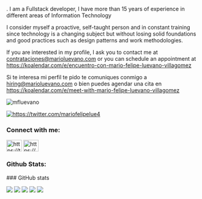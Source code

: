 
.
I am a Fullstack developer, I have more than 15 years of experience in different areas of Information Technology

I consider myself a proactive, self-taught person and in constant training since technology is a changing subject but without losing solid foundations and good practices such as design patterns and work methodologies.

If you are interested in my profile, I ask you to contact me at contrataciones@marioluevano.com or you can schedule an appointment at
https://koalendar.com/e/encuentro-con-mario-felipe-luevano-villagomez

Si te interesa mi perfil te pido te comuniques conmigo a hiring@marioluevano.com o bien puedes agendar una cita en 
https://koalendar.com/e/meet-with-mario-felipe-luevano-villagomez
<p align="left"> <img src="https://komarev.com/ghpvc/?username=mfluevano&label=Profile%20views&color=0e75b6&style=flat" alt="mfluevano" /> </p>

<p align="left"> <a href="https://twitter.com/https://twitter.com/mariofelipelue4" target="blank"><img src="https://img.shields.io/twitter/follow/https://twitter.com/mariofelipelue4?logo=twitter&style=for-the-badge" alt="https://twitter.com/mariofelipelue4" /></a> </p>

<h3 align="left">Connect with me:</h3>
<p align="left">
<a href="https://twitter.com/https://twitter.com/mariofelipelue4" target="blank"><img align="center" src="https://raw.githubusercontent.com/rahuldkjain/github-profile-readme-generator/master/src/images/icons/Social/twitter.svg" alt="https://twitter.com/mariofelipelue4" height="30" width="40" /></a>
<a href="https://linkedin.com/in/https://www.linkedin.com/in/marioluevano-villagomez/" target="blank"><img align="center" src="https://raw.githubusercontent.com/rahuldkjain/github-profile-readme-generator/master/src/images/icons/Social/linked-in-alt.svg" alt="https://www.linkedin.com/in/marioluevano-villagomez/" height="30" width="40" /></a>
</p>

<h3 align="left">Github Stats:</h3>
### GitHub stats

![](https://github-profile-summary-cards.vercel.app/api/cards/profile-details?username=mfluevano&theme=github)
![](https://github-profile-summary-cards.vercel.app/api/cards/repos-per-language?username=mfluevano&theme=github)
![](https://github-profile-summary-cards.vercel.app/api/cards/most-commit-language?username=mfluevano&theme=github)
![](https://github-profile-summary-cards.vercel.app/api/cards/stats?username=mfluevano&theme=github)
![](https://github-profile-summary-cards.vercel.app/api/cards/productive-time?username=mfluevano&theme=github)


